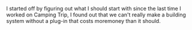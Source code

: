 I started off by figuring out what I should start with since the last time I worked on Camping Trip, I found out that we can't really make a building system without a plug-in that costs moremoney than it should. 
